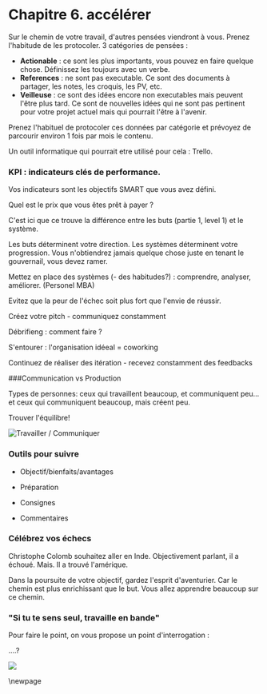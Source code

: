 # Chapitre 6. accélérer

Sur le chemin de votre travail, d'autres pensées viendront à vous. Prenez l'habitude de les protocoler. 3 catégories de pensées : 

- **Actionable** : ce sont les plus importants, vous pouvez en faire quelque chose. Définissez les toujours avec un verbe. 
- **References** : ne sont pas executable. Ce sont des documents à partager, les notes, les croquis, les PV, etc.
- **Veilleuse** : ce sont des idées encore non executables mais peuvent l'être plus tard. Ce sont de nouvelles idées qui ne sont pas pertinent pour votre projet actuel mais qui pourrait l'être à l'avenir. 

Prenez l'habituel de protocoler ces données par catégorie et prévoyez de parcourir environ 1 fois par mois le contenu. 

Un outil informatique qui pourrait etre utilisé pour cela : Trello.

### KPI : indicateurs clés de performance. 

Vos indicateurs sont les objectifs SMART que vous avez défini. 

Quel est le prix que vous êtes prêt à payer ? 

C'est ici que ce trouve la différence entre les buts (partie 1, level 1) et le système. 

Les buts déterminent votre direction. Les systèmes déterminent votre progression. Vous n'obtiendrez jamais quelque chose juste en tenant le gouvernail, vous devez ramer. 

Mettez en place des  systèmes (- des habitudes?) : comprendre, analyser, améliorer. (Personel MBA)


Evitez que la peur de l'échec soit plus fort que l'envie de réussir.

Créez votre pitch - communiquez constamment

Débrifieng :  comment faire ? 

S'entourer : l'organisation idéeal = coworking

Continuez de réaliser des itération - recevez constamment des feedbacks 


###Communication vs Production

Types de personnes: ceux qui travaillent beaucoup, et communiquent peu... et ceux qui communiquent beaucoup, mais créent peu.

Trouver l'équilibre!

![Travailler / Communiquer](../contents/img/travailler-communiquer.png)



### Outils pour suivre 

- Objectif/bienfaits/avantages

- Préparation

- Consignes

- Commentaires


### Célébrez vos échecs 

Christophe Colomb souhaitez aller en Inde. Objectivement parlant, il a échoué. Mais. Il a trouvé l'amérique. 

Dans la poursuite de votre objectif, gardez l'esprit d'aventurier. Car le chemin est plus enrichissant que le but. Vous allez apprendre beaucoup sur ce chemin. 

### "Si tu te sens seul, travaille en bande"

Pour faire le point, on vous propose un point d'interrogation : 

....? 

![](../contents/img/process-think-make-check.png)


\newpage
